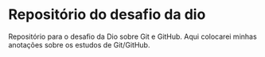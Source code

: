 # Repositório do desafio da dio
Repositório para o desafio da Dio sobre Git e GitHub. 
Aqui colocarei minhas anotações sobre os estudos de Git/GitHub.
